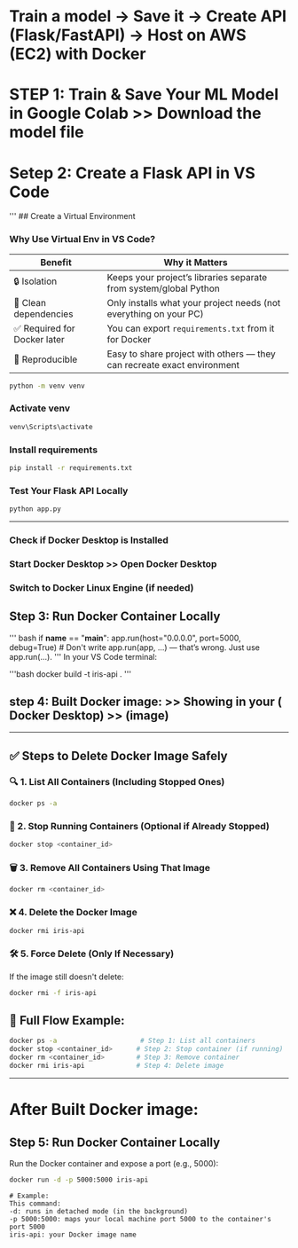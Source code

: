 # Train a model → Save it → Create API (Flask/FastAPI) → Host on AWS (EC2) with Docker

# STEP 1: Train & Save Your ML Model in Google Colab >>  Download the model file

# Setep 2: Create a Flask API in VS Code


''' ## Create a Virtual Environment

###  Why Use Virtual Env in VS Code?
| Benefit                     | Why it Matters                                                          |
| --------------------------- | ----------------------------------------------------------------------- |
| 🔒 Isolation                | Keeps your project’s libraries separate from system/global Python       |
| 🎯 Clean dependencies       | Only installs what your project needs (not everything on your PC)       |
| ✅ Required for Docker later | You can export `requirements.txt` from it for Docker                    |
| 🔁 Reproducible             | Easy to share project with others — they can recreate exact environment |

``` bash 
python -m venv venv
```

### Activate venv 
``` bash  
venv\Scripts\activate
 ``` 
### Install requirements
``` bash 
pip install -r requirements.txt
 ```
### Test Your Flask API Locally
``` bash
python app.py
```

----------
### Check if Docker Desktop is Installed
### Start Docker Desktop >> Open Docker Desktop
### Switch to Docker Linux Engine (if needed)

## Step 3: Run Docker Container Locally
''' bash
if __name__ == "__main__":
    app.run(host="0.0.0.0", port=5000, debug=True)
    #  Don't write app.run(app, ...) — that’s wrong. Just use app.run(...). 
'''
In your VS Code terminal:

'''bash
docker build -t iris-api .
'''

## step 4: Built Docker image:  >>  Showing in your ( Docker Desktop) >> (image) 

---

## ✅ Steps to Delete Docker Image Safely

### 🔍 1. **List All Containers (Including Stopped Ones)**
```bash
docker ps -a
```
### 🛑 2. **Stop Running Containers (Optional if Already Stopped)**
```bash
docker stop <container_id>
```
### 🗑️ 3. **Remove All Containers Using That Image**
```bash
docker rm <container_id>
```
### ❌ 4. **Delete the Docker Image**
```bash
docker rmi iris-api
```
### 🛠️ 5. **Force Delete (Only If Necessary)**
If the image still doesn't delete:
```bash
docker rmi -f iris-api
```
## 🔁 Full Flow Example:
```bash
docker ps -a                     # Step 1: List all containers
docker stop <container_id>      # Step 2: Stop container (if running)
docker rm <container_id>        # Step 3: Remove container
docker rmi iris-api             # Step 4: Delete image
```

------------

# After Built Docker image:
## Step 5: Run Docker Container Locally
Run the Docker container and expose a port (e.g., 5000):
``` bash
docker run -d -p 5000:5000 iris-api
```

``` vbnet
# Example: 
This command:
-d: runs in detached mode (in the background)
-p 5000:5000: maps your local machine port 5000 to the container's port 5000
iris-api: your Docker image name
```





